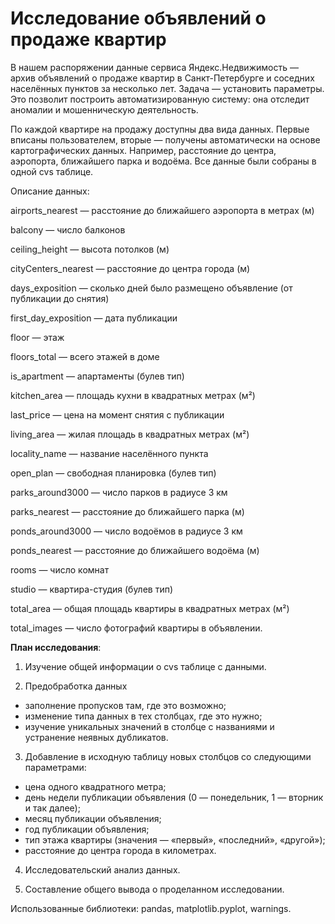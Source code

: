 # Исследование объявлений о продаже квартир

В нашем распоряжении данные сервиса Яндекс.Недвижимость — архив объявлений о продаже квартир в Санкт-Петербурге и соседних населённых пунктов за несколько лет. Задача — установить параметры. Это позволит построить автоматизированную систему: она отследит аномалии и мошенническую деятельность. 

По каждой квартире на продажу доступны два вида данных. Первые вписаны пользователем, вторые — получены автоматически на основе картографических данных. Например, расстояние до центра, аэропорта, ближайшего парка и водоёма. Все данные были собраны в одной cvs таблице.

Описание данных:

airports_nearest — расстояние до ближайшего аэропорта в метрах (м)

balcony — число балконов

ceiling_height — высота потолков (м)

cityCenters_nearest — расстояние до центра города (м)

days_exposition — сколько дней было размещено объявление (от публикации до снятия)

first_day_exposition — дата публикации

floor — этаж

floors_total — всего этажей в доме

is_apartment — апартаменты (булев тип)

kitchen_area — площадь кухни в квадратных метрах (м²)

last_price — цена на момент снятия с публикации

living_area — жилая площадь в квадратных метрах (м²)

locality_name — название населённого пункта

open_plan — свободная планировка (булев тип)

parks_around3000 — число парков в радиусе 3 км

parks_nearest — расстояние до ближайшего парка (м)

ponds_around3000 — число водоёмов в радиусе 3 км

ponds_nearest — расстояние до ближайшего водоёма (м)

rooms — число комнат

studio — квартира-студия (булев тип)

total_area — общая площадь квартиры в квадратных метрах (м²)

total_images — число фотографий квартиры в объявлении.

**План исследования**:
1. Изучение общей информации о cvs таблице с данными.

2. Предобработка данных 
 - заполнение пропусков там, где это возможно; 
 - изменение типа данных в тех столбцах, где это нужно;
 - изучение уникальных значений в столбце с названиями и устранение неявных дубликатов.

3. Добавление в исходную таблицу новых столбцов со следующими параметрами:
 - цена одного квадратного метра;
 - день недели публикации объявления (0 — понедельник, 1 — вторник и так далее);
 - месяц публикации объявления;
 - год публикации объявления;
 - тип этажа квартиры (значения — «первый», «последний», «другой»);
 - расстояние до центра города в километрах.

4. Исследовательский анализ данных.

5. Составление общего вывода о проделанном исследовании.

Использованные библиотеки: pandas, matplotlib.pyplot, warnings.
